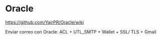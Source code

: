 # Oracle
https://github.com/YairPR/Oracle/wiki

Enviar correo con Oracle: ACL + UTL_SMTP + Wallet + SSL/ TLS + Gmail
